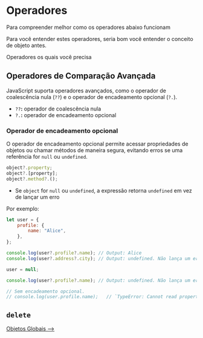 # Operadores

Para compreender melhor como os operadores abaixo funcionam

Para você entender estes operadores, seria bom você entender o conceito de objeto antes.

Operadores os quais você precisa

## Operadores de Comparação Avançada

JavaScript suporta operadores avançados, como o operador de coalescência nula (`??`) e o operador de encadeamento opcional (`?.`).

- `??`**:** operador de coalescência nula
- `?.`**:** operador de encadeamento opcional

### Operador de encadeamento opcional

O operador de encadeamento opcional permite acessar propriedades de objetos ou chamar métodos de maneira segura, evitando erros se uma referência for `null` ou `undefined`.

```JavaScript
object?.property;
object?.[property];
object?.method?.();
```

- Se  `object` for `null` ou `undefined`, a expressão retorna `undefined` em vez de lançar um erro

Por exemplo:

```JavaScript
let user = {
    profile: {
        name: "Alice",
    },
};

console.log(user?.profile?.name); // Output: Alice
console.log(user?.address?.city); // Output: undefined. Não lança um erro.

user = null;

console.log(user?.profile?.name); // Output: undefined. Não lança um erro.

// Sem encadeamento opcional.
// console.log(user.profile.name);   // `TypeError: Cannot read properties of null (reading 'profile')`
```

## `delete`

[Objetos Globais -->](./objetos-globais.md)